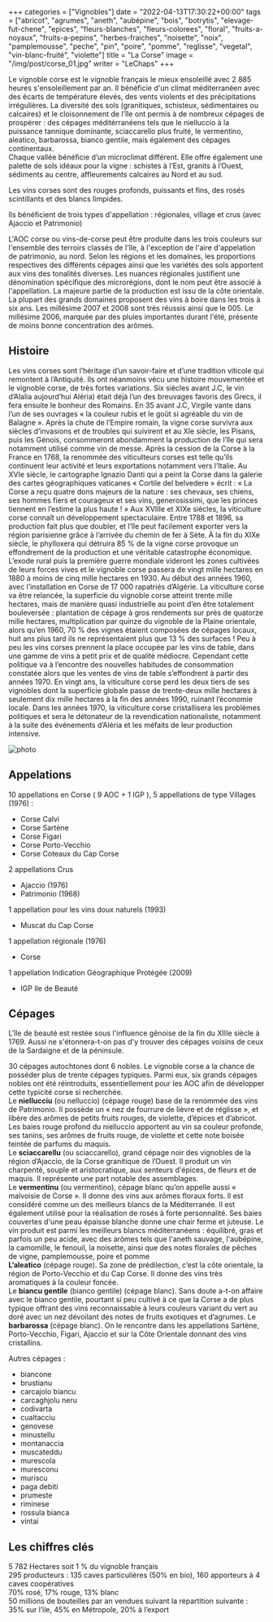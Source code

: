 +++
categories = ["Vignobles"]
date = "2022-04-13T17:30:22+00:00"
tags = ["abricot", "agrumes", "aneth", "aubépine", "bois", "botrytis", "elevage-fut-chene", "epices", "fleurs-blanches", "fleurs-colorees", "floral", "fruits-a-noyaux", "fruits-a-pepins", "herbes-fraiches", "noisette", "noix", "pamplemousse", "peche", "pin", "poire", "pomme", "reglisse", "vegetal", "vin-blanc-fruité", "violette"] 
title = "La Corse"
image = "/img/post/corse_01.jpg"
writer = "LeChaps"
+++

Le vignoble corse est le vignoble français le mieux ensoleillé avec 2 885 heures s'ensoleillement par an. Il bénéficie d'un climat méditerranéen avec des écarts de température élevés, des vents violents et des précipitations irrégulières. La diversité des sols (granitiques, schisteux, sédimentaires ou calcaires) et le cloisonnement de l'île ont permis à de nombreux cépages de prospérer : des cépages méditérranéens tels que le nielluccio à la puissance tannique dominante, sciaccarello plus fruité, le vermentino, aleatico, barbarossa, bianco gentile, mais également des cépages continentaux.  
Chaque vallée bénéficie d’un microclimat différent. Elle offre également une palette de sols idéaux pour la vigne : schistes à l’Est, granits à l’Ouest, sédiments au centre, affleurements calcaires au Nord et au sud.

Les vins corses sont des rouges profonds, puissants et fins, des rosés scintillants et des blancs limpides.  

Ils bénéficient de trois types d'appellation : régionales, village et crus (avec Ajaccio et Patrimonio)

L'AOC corse ou vins-de-corse peut être produite dans les trois couleurs sur l'ensemble des terroirs classés de l'île, à l'exception de l'aire d'appelation de patrimonio, au nord. Selon les régions et les domaines, les proportions respectives des différents cépages ainsi que les variétés des sols apportent aux vins des tonalités diverses. Les nuances régionales justifient une dénomination spécifique des microrégions, dont le nom peut être associé à l'appellation. La majeure partie de la production est issu de la côte orientale.  
La plupart des grands domaines proposent des vins à boire dans les trois à six ans. Les millésime 2007 et 2008 sont très réussis ainsi que le 005. Le millésime 2006, marquée par des pluies importantes durant l'été, présente de moins bonne concentration des arômes.

## Histoire

Les vins corses sont l’héritage d’un savoir-faire et d’une tradition viticole qui remontent à l’Antiquité. Ils ont néanmoins vécu une histoire mouvementée et le vignoble corse, de très fortes variations. Six siècles avant J.C, le vin d’Alalia aujourd’hui Aléria) était déjà l’un des breuvages favoris des Grecs, il fera ensuite le bonheur des Romains. En 35 avant J.C, Virgile vante dans l’un de ses ouvrages « la couleur rubis et le goût si agréable du vin de Balagne ».
Après la chute de l’Empire romain, la vigne corse survivra aux siècles d’invasions et de troubles qui suivirent et au XIe siècle, les Pisans, puis les Génois, consommeront abondamment la production de l’île qui sera notamment utilisé comme vin de messe. Après la cession de la Corse à la France en 1768, la renommée des viticulteurs corses est telle qu’ils continuent leur activité et leurs exportations notamment vers l’Italie.
Au XVIe siècle, le cartographe Ignazio Danti qui a peint la Corse dans la galerie des cartes géographiques vaticanes « Cortile del belvedere » écrit : « La Corse a reçu quatre dons majeurs de la nature : ses chevaux, ses chiens, ses hommes fiers et courageux et ses vins, generosissimi, que les princes tiennent en l’estime la plus haute ! »
Aux XVIIIe et XIXe siècles, la viticulture corse connaît un développement spectaculaire. Entre 1788 et 1896, sa production fait plus que doubler, et l’île peut facilement exporter vers la région parisienne grâce à l’arrivée du chemin de fer à Sète. À la fin du XIXe siècle, le phylloxera qui détruira 85 % de la vigne corse provoque un effondrement de la production et une véritable catastrophe économique. L’exode rural puis la première guerre mondiale videront les zones cultivées de leurs forces vives et le vignoble corse passera de vingt mille hectares en 1880 à moins de cinq mille hectares en 1930.
Au début des années 1960, avec l’installation en Corse de 17 000 rapatriés d’Algérie. La viticulture corse va être relancée, la superficie du vignoble corse atteint trente mille hectares, mais de manière quasi industrielle au point d’en être totalement bouleversée : plantation de cépage à gros rendements sur près de quatorze mille hectares, multiplication par quinze du vignoble de la Plaine orientale, alors qu’en 1960, 70 % des vignes étaient composées de cépages locaux, huit ans plus tard ils ne représentaient plus que 13 % des surfaces ! Peu à peu les vins corses prennent la place occupée par les vins de table, dans une gamme de vins à petit prix et de qualité médiocre. Cependant cette politique va à l’encontre des nouvelles habitudes de consommation constatée alors que les ventes de vins de table s’effondrent à partir des années 1970. En vingt ans, la viticulture corse perd les deux tiers de ses vignobles dont la superficie globale passe de trente-deux mille hectares à seulement dix mille hectares à la fin des années 1990, ruinant l’économie locale. Dans les années 1970, la viticulture corse cristallisera les problèmes politiques et sera le détonateur de la revendication nationaliste, notamment à la suite des événements d’Aléria et les méfaits de leur production intensive.

![photo][1]

## Appelations

10 appellations en Corse ( 9 AOC + 1 IGP ), 5 appellations de type Villages (1976) : 

* Corse Calvi
* Corse Sartène
* Corse Figari
* Corse Porto-Vecchio
* Corse Coteaux du Cap Corse

2 appellations Crus

* Ajaccio (1976)
* Patrimonio (1968)

1 appellation pour les vins doux naturels (1993)

* Muscat du Cap Corse

1 appellation régionale (1976)

* Corse

1 appellation Indication Géographique Protégée (2009)

* IGP Ile de Beauté

## Cépages

L'île de beauté est restée sous l'influence gênoise de la fin du XIIIe siècle à 1769. Aussi ne s'étonnera-t-on pas d'y trouver des cépages voisins de ceux de la Sardaigne et de la péninsule.  

30 cépages autochtones dont 6 nobles. Le vignoble corse a la chance de posséder plus de trente cépages typiques. Parmi eux, six grands cépages nobles ont été réintroduits, essentiellement pour les AOC afin de développer cette typicité corse si recherchée.  
Le **niellucciu** (ou nelluccio) (cépage rouge) base de la renommée des vins de Patrimonio. Il possède un « nez de fourrure de lièvre et de réglisse », et libère des arômes de petits fruits rouges, de violette, d’épices et d’abricot. Les baies rouge profond du nielluccio apportent au vin sa couleur profonde, ses tanins, ses arômes de fruits rouge, de violette et cette note boisée teintée de parfums du maquis.  
Le **sciaccarellu** (ou sciaccarello), grand cépage noir des vignobles de la région d’Ajaccio, de la Corse granitique de l’Ouest. Il produit un vin charpenté, souple et aristocratique, aux senteurs d'épices, de fleurs et de maquis. Il représente une part notable des assemblages.  
Le **vermentinu** (ou vermentino), cépage blanc qu’on appelle aussi « malvoisie de Corse ». Il donne des vins aux arômes floraux forts. Il est considéré comme un des meilleurs blancs de la Méditerranée. Il est également utilisé pour la réalisation de rosés à forte personnalité. Ses baies couvertes d'une peau épaisse blanche donne une chair ferme et juteuse. Le vin produit est parmi les meilleurs blancs méditerranéens : équilibré, gras et parfois un peu acide, avec des arômes tels que l'aneth sauvage, l'aubépine, la camomille, le fenouil, la noisette, ainsi que des notes florales de pêches de vigne, pamplemousse, poire et pomme  
**L’aleatico** (cépage rouge). Sa zone de prédilection, c’est la côte orientale, la région de Porto-Vecchio et du Cap Corse. Il donne des vins très aromatiques à la couleur foncée.  
Le **biancu gentile** (bianco gentile) (cépage blanc). Sans doute a-t-on affaire avec le bianco gentile, pourtant si peu cultivé à ce que la Corse a de plus typique offrant des vins reconnaissable à leurs couleurs variant du vert au doré avec un nez dévoilant des notes de fruits exotiques et d’agrumes.
Le **barbarossa** (cépage blanc). On le rencontre dans les appellations Sartène, Porto-Vecchio, Figari, Ajaccio et sur la Côte Orientale donnant des vins cristallins.

Autres cépages :

* biancone
* brustianu
* carcajolo biancu
* carcaghjolu neru
* codivarta
* cualtacciu
* genovese
* minustellu
* montanaccia
* muscateddu
* murescola
* muresconu
* muriscu
* paga debiti
* prumeste
* riminese
* rossula bianca
* vintai

## Les chiffres clés

5 782 Hectares soit 1 % du vignoble français  
295 producteurs : 135 caves particulières (50% en bio), 160 apporteurs à 4 caves coopératives  
70% rosé, 17% rouge, 13% blanc  
50 millions de bouteilles par an vendues suivant la répartition suivante : 35% sur l’ile, 45% en Métropole, 20% à l’export

[1]: /img/post/corse_01.jpg
